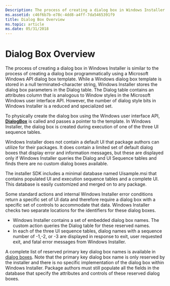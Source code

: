 ```yaml
---
Description: The process of creating a dialog box in Windows Installer is similar to the process of creating a dialog box programmatically using a Microsoft Windows API dialog box template.
ms.assetid: c46f6b7b-e78c-4dd8-a4ff-7da5465391f9
title: Dialog Box Overview
ms.topic: article
ms.date: 05/31/2018
---
```


# Dialog Box Overview

The process of creating a dialog box in Windows Installer is similar to the process of creating a dialog box programmatically using a Microsoft Windows API dialog box template. While a Windows dialog box template is stored in a null terminated–character string, Windows Installer stores the dialog box parameters in the Dialog table. The Dialog table contains an attributes column that is analogous to Window styles in the Microsoft Windows user interface API. However, the number of dialog style bits in Windows Installer is a reduced and specialized set.

To physically create the dialog box using the Windows user interface API, [**DialogBox**](/windows/win32/api/winuser/nf-winuser-dialogboxa) is called and passes a pointer to the template. In Windows Installer, the dialog box is created during execution of one of the three UI sequence tables.

Windows Installer does not contain a default UI that package authors can utilize for their packages. It does contain a limited set of default dialog boxes that display error and information messages, but these are displayed only if Windows Installer queries the Dialog and UI Sequence tables and finds there are no custom dialog boxes available.

The installer SDK includes a minimal database named Uisample.msi that contains populated UI and execution sequence tables and a complete UI. This database is easily customized and merged on to any package.

Some standard actions and internal Windows Installer error conditions return a specific set of UI data and therefore require a dialog box with a specific set of controls to accommodate that data. Windows Installer checks two separate locations for the identifiers for these dialog boxes.

-   Windows Installer contains a set of embedded dialog box names. The custom action queries the Dialog table for these reserved names.
-   In each of the three UI sequence tables, dialog names with a sequence number of -1,-2, or -3 are displayed in response to exit, user requested exit, and fatal error messages from Windows Installer.

A complete list of reserved primary key dialog box names is available in [dialog boxes](dialog-boxes.md). Note that the primary key dialog box name is only reserved by the installer and there is no specific implementation of the dialog box within Windows Installer. Package authors must still populate all the fields in the database that specify the attributes and controls of these reserved dialog boxes.

 

 